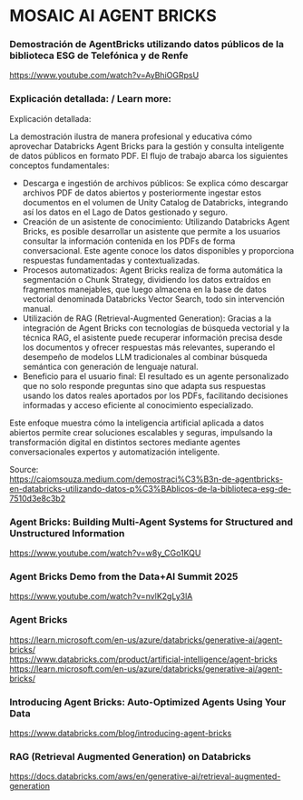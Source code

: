 # MOSAIC AI AGENT BRICKS

### Demostración de AgentBricks utilizando datos públicos de la biblioteca ESG de Telefónica y de Renfe
https://www.youtube.com/watch?v=AyBhiOGRpsU

### Explicación detallada: / Learn more:
Explicación detallada:

La demostración ilustra de manera profesional y educativa cómo aprovechar Databricks Agent Bricks para la gestión y consulta inteligente de datos públicos en formato PDF. El flujo de trabajo abarca los siguientes conceptos fundamentales:

* Descarga e ingestión de archivos públicos: Se explica cómo descargar archivos PDF de datos abiertos y posteriormente ingestar estos documentos en el volumen de Unity Catalog de Databricks, integrando así los datos en el Lago de Datos gestionado y seguro.
* Creación de un asistente de conocimiento: Utilizando Databricks Agent Bricks, es posible desarrollar un asistente que permite a los usuarios consultar la información contenida en los PDFs de forma conversacional. Este agente conoce los datos disponibles y proporciona respuestas fundamentadas y contextualizadas.
* Procesos automatizados: Agent Bricks realiza de forma automática la segmentación o Chunk Strategy, dividiendo los datos extraídos en fragmentos manejables, que luego almacena en la base de datos vectorial denominada Databricks Vector Search, todo sin intervención manual.
* Utilización de RAG (Retrieval-Augmented Generation): Gracias a la integración de Agent Bricks con tecnologías de búsqueda vectorial y la técnica RAG, el asistente puede recuperar información precisa desde los documentos y ofrecer respuestas más relevantes, superando el desempeño de modelos LLM tradicionales al combinar búsqueda semántica con generación de lenguaje natural.
* Beneficio para el usuario final: El resultado es un agente personalizado que no solo responde preguntas sino que adapta sus respuestas usando los datos reales aportados por los PDFs, facilitando decisiones informadas y acceso eficiente al conocimiento especializado.

Este enfoque muestra cómo la inteligencia artificial aplicada a datos abiertos permite crear soluciones escalables y seguras, impulsando la transformación digital en distintos sectores mediante agentes conversacionales expertos y automatización inteligente.

Source:<BR>
https://caiomsouza.medium.com/demostraci%C3%B3n-de-agentbricks-en-databricks-utilizando-datos-p%C3%BAblicos-de-la-biblioteca-esg-de-7510d3e8c3b2<BR>


### Agent Bricks: Building Multi-Agent Systems for Structured and Unstructured Information
https://www.youtube.com/watch?v=w8y_CGo1KQU

### Agent Bricks Demo from the Data+AI Summit 2025
https://www.youtube.com/watch?v=nvlK2gLy3lA

### Agent Bricks
https://learn.microsoft.com/en-us/azure/databricks/generative-ai/agent-bricks/ <BR>
https://www.databricks.com/product/artificial-intelligence/agent-bricks <BR>
https://learn.microsoft.com/en-us/azure/databricks/generative-ai/agent-bricks/ <BR>

### Introducing Agent Bricks: Auto-Optimized Agents Using Your Data
https://www.databricks.com/blog/introducing-agent-bricks

### RAG (Retrieval Augmented Generation) on Databricks
https://docs.databricks.com/aws/en/generative-ai/retrieval-augmented-generation
